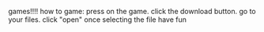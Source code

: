 games!!!!
how to game: press on the game. click the download button. go to your files. click "open" once selecting the file
have fun
